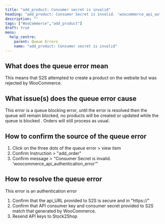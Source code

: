 ```yaml
---
title: "add_product: Consumer secret is invalid"
heading: "add_product: Consumer Secret is invalid. 'woocommerce_api_authentication_error'"
description: ""
tags: ["WooCommerce","add_product"]
draft: true
menu:
  help_centre:
    parent: Queue Errors
    name: "add_product: Consumer secret is invalid"
---
```


## What does the queue error mean

This means that S2S attempted to create a product on the website but was rejected by WooCommerce. 

## What issue(s) does the queue error cause

This error is a queue blocking error, until the error is resolved then the queue will remain blocked, no products will be created or updated while the queue is blocked . Orders will still process as usual.

## How to confirm the source of the queue error

1. Click on the three dots of the queue error > view item
2. Confirm Instruction > "add_order"
3. Confirm message > "Consumer Secret is invalid. 'woocommerce_api_authentication_error'"

## How to resolve the queue error

This error is an authentication error

1. Confirm that the api_URL provided to S2S is secure and in "https://"
2. Confirm that API consumer key and consumer secret provided to S2S match that generated by WooCommerce.
3. Resend API keys to Stock2Shop 